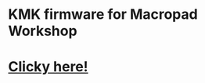 # KMK firmware for Macropad Workshop

# [Clicky here!](https://kaine119.github.io/oh23-macropad/workshop)
